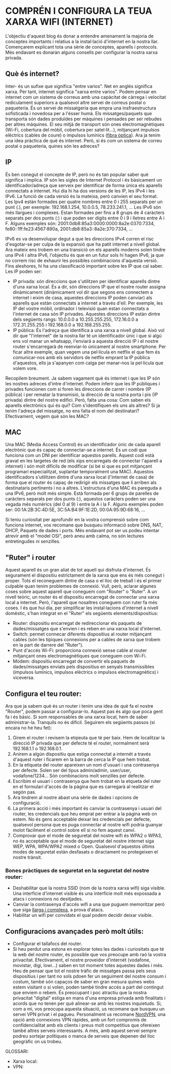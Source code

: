 # COMPRÉN I CONFIGURA LA TEUA XARXA WIFI (INTERNET)

L'objectiu d'aquest blog és donar a entendre amenament la majoria de conceptes importants i relatius a la instal·lació d'internet en la nostra llar. Començarem explicant tota una sèrie de conceptes, aparells i protocols. Més endavant es donaràn alguns consells per configurar la nostra xarxa privada. 

## Què és internet?

Inter- és un sufixe que significa "entre varios". Net en anglés significa xarxa. Per tant, internet significa "xarxa entre varios". Podem pensar en internet com un sistema de correus amb una capàcitat de càrrega i velocitat redículament superiors a qualsevol altre servei de correus postal o paqueteria. És un servei de missatgeria que empra una insfraestructura sofisticada i novedosa per a l'ésser humà. Els missatges/paquets que transporta són dades produïdes per màquines i pensades per ser rebudes per altres màquines. El seu mitjà de transport són ones electromagnètiques (Wi-Fi, cobertura del mòbil, cobertura per satel·lit...), mitjançant impulsos elèctrics (cables de coure) o impulsos lumínics ([fibra òptica](https://www.youtube.com/watch?v=_OywbkAIJq0)). Ara ja tenim una idea pràctica de què és internet. Però, si és com un sistema de correu postal o paqueteria, quines són les adreces?

## IP 
És ben conegut el concepte de IP, però no és tan popular saber què significa i implica. IP són les sigles de Internet Protocol i és bàsicament un identificador/adreça que serveix per identificar de forma única els aparells connectats a internet. Hui dia hi ha dos versions de les IP, les IPv4 i les IPv6. La funció de cada versió és la mateixa, però canvien el seu format. Les Ipv4 estàn formades per quatre nombres entre 0 i 255 separats per un punt (.), per exemple: 192.168.1.254, 10.0.0.5, 78.233.241.1, ... Les IPv6 són més llargues i complexes. Estan formades per fins a 8 grups de 4 caràcters separats per dos punts (:) i que poden ser dígits entre 0 i 9 i lletres entre A i F. Alguns exemples són: 2001:0db8:85a3:0000:0000:8a2e:0370:7334, fe80::1ff:fe23:4567:890a, 2001:db8:85a3::8a2e:370:7334, ...

IPv6 es va desenvolupar degut a que les direccions IPv4 corren el risc d'esgotar-se per culpa de la expansió que ha patit internet a nivell global. Ara mateix ens trobem en una transició on els aparells moderns solen tindre una IPv4 i altra IPv6, l'objectiu és que en un futur sols hi hagen IPv6, ja que no correm risc de exhaurir les possibles combinacions d'aquesta versió. Fins aleshores, hi ha una classificació important sobre les IP que cal saber. Les IP poden ser:

- IP privada: són direccions que s'utilitzen per identificar aparells dintre d'una xarxa local. És a dir, són direccions IP que el nostre router assigna dinàmicament (dinàmicament vol dir que segons ens connectem a internet i eixim de casa, aquestes direccions IP poden canviar) als aparells que estàn connectats a internet a través d'ell. Per exemple, les IP del vostre mòbil, ordinador i televisió quan estan connectats a l'internet de casa són IP privades. Aquestes direccions IP estàn dintre dels següents rangs: 10.0.0.0 a 10.255.255.255, 172.16.0.0 a 172.31.255.255 i 192.168.0.0 a 192.168.255.255.
- IP pública: És l'adreça que identifica a una xarxa a nivell global. Això vol dir que "l'internet" de la nostra llar té un identificador únic i que si algú ens vol manar un whatsapp, l'enviarà a aquesta direcció IP i el nostre router s'encarregarà de reenviar-lo únicament al nostre smartphone. Per ficar altre exemple, quan vegem una pel·lícula en netflix el que fem és comunicar-nos amb els servidors de netflix emprant la IP pública d'aquestos, ells ja s'apanyen com calga per manar-nos la pel·lícula que volem vore.

Recopilem breument. Ja sabem vagament què és internet i que les IP són les nostres adreces d'intre d'internet. Podem inferir que les IP públiques i privades funcionen com si foren les direccions de carrer i nombre (IP pública) i per rematar la transmisió, la direcció de la nostra porta i pis (IP privada) dintre del nostre edifici. Però, falta una cosa: Com saben els aparells electrònics qui és qui? Com s'identifiquen els uns als altres? Si ja tenim l'adreça del missatge, no ens falta el nom del destinatari? Efectivament, vegem què són les MAC?

## MAC
Una MAC (Media Access Control) és un identificador únic de cada aparell electrònic que és capaç de connectar-se a internet. És un codi que funciona com un DNI per identificar aquestos parells. Aquest codi està gravat en les targetes de red (els xips encarregats de connectar l'aparell a internet) i són molt difícils de modificar (si bé si que es pot mitjançant programari especialitzat, suplantar temporalment una MAC). Aquestos identificadors s'utilitzen dintre d'una xarxa local (l'internet de casa) de forma que el router és capaç de redirigir els missatges que li arriben als destinataris pertinents i no a altres. L'estructura d'una MAC és pareguda a una IPv6, però molt més simple. Està formada per 6 grups de parelles de caràcters separats per dos punts (:), aquestos caràcters poden ser una vegada més numèrics (del 0 al 9) i entre la A i la F. Alguns exemples poden ser: 00:1A:2B:3C:4D:5E, 3C:5A:B4:9F:1E:2D, 00:0A:95:9D:68:16, ...

Si teniu curiositat per aprofundir en la vostra comprensió sobre com funciona internet, vos recomane que busqueu informació sobre DNS, NAT, DHCP, Paquets de dades i ports. Més endavant pot ser us podeu intentar atrevir amb el "model OSI", però aneu amb calma, no són lectures entretingudes ni senzilles.

## "Ruter" i router
Aquest aparell és un gran aliat de tot aquell qui disfruta d'internet. És segurament el dispositiu estrictament de la xarxa que ens és més conegut i proper. Tots el reconeguem dintre de casa o el lloc de treball i és el primer culpable quan tenim problemes de connexió. Vull, però, aclarar algunes coses sobre aquest aparell que coneguem com "Router" o "Ruter". A un nivell teòric, un router és el dispositiu encarregat de connectar una xarxa local a internet. Però, l'aparell que nosaltres coneguem con ruter fa més coses. I és que hui dia, per simplificar les instal·lacions d'internet a nivell domèstic, s'han integrat en el "Ruter" els següents elements/dispositius:
- Router: dispositiu encarregat de redireccionar els paquets de dades/missatges que s'envien i es reben en una xarxa local d'internet.
- Switch: permet connecar diferents dispositius al router mitjançant cables (són les típiques connexions per a cables de xarxa que trobem en la part de darrere del "Ruter").
- Punt d'accés Wi-Fi: proporciona connexió sense cable al router mitjançant ones electromagnètiques que coneguem com Wi-Fi.
- Mòdem: dispositiu encarregat de convertir els paquets de dades/missatges enviats pels dispositius en senyals transmissibles (impulsos lumínics, impulsos elèctrics o impulsos electromagnètics) i viceversa. 

## Configura el teu router:
Ara que ja sabem què és un router i tenim una idea de què fa el nostre "Router", podem passar a configurar-lo. Aquest pas és algo que poca gent fa i és bàsic. Si som responsables de una xarxa local, hem de saber administrar-la. Tranquils no és difícil. Seguirem els següents passos (si encara no he heu fet):

1. Girem el router i revisem la etqieuta que té per baix. Hem de localitzar la direcció IP privada que per defecte té el router, normalment serà 192.168.1.1 o 192.168.0.1.
2. Anirem a algún dispositiu que estiga connectat a internét a través d'aquest ruter i ficarem en la barra de cerca la IP que hem trobat.
3. En la etiqueta del router apareixen un nom d'usuari i una contrasenya per defecte. Solen ser del tipus admin/admin, user/user, vodafone/1234... Són combinacions molt senzilles per defecte.
4. Escribim el usuari i contrasenya que hem trobat en la etqueta del ruter en el formulari d'accés de la pàgina que es carregarà al realitzar el segón pas.
5. Ara tindrem al nostre abast una sèrie de dades i opcions de configuració.
6. La primera acció i més important és canviar la contrasenya i usuari del router, les credencials que heu emprat per entrar a la pàgina web on estem. No és gens acceptable deixar les credencials per defecte, qualsevol persona que es puga connectar al nostre wifi podria guanyar molot fàcilment el control sobre ell si no fem aquest canvi.
7. Comprovar que el mode de seguretat del nostre wifi és WPA2 o WPA3, no és acceptable que el mode de seguretat del nostre internet siga WEP, WPA, WPA/WPA2 mixed o Open. Qualsevol d'aquestos últims modes de seguretat estàn desfasats o diractament no protegeixen el nostre trànsit. 

### Bones pràctiques de seguretat en la seguretat del nostre router:
- Deshabilitar que la nostra SSID (nom de la nostra xarxa wifi) siga visible. Una interfície d'internet visible és una interfície molt més expossada a atacs i connexions no desitjades.
- Canviar la contrasenya d'accés wifi a una que puguem memoritzar però que siga [llarga i complexa](https://github.com/Vicentvibes/Blog_personal/blob/main/ciberconsells/Contrasenyes.md#bones-pr%C3%A0ctiques-per-crear-contrasenyes), a prova d'atacs. 
- Habilitar un wifi per convidats el qual podem decidir deixar visible.

## Configuracions avançades però molt útils:
- Configurar el tallafocs del router.
- Si heu perdut una estona en explorar totes les dades i curiositats que té la web del nostre router, és possible que vos preocupe amb raó la vostra privacitat. Efectivament, el nostre proveidor d'internét (vodafone, movistar, digi, lowi...) saben en tot moment totes aquestes dades i més. Heu de pensar que tot el nostre tràfic de missatges passa pels seus dispositius i per tant no sols pdoen fer un seguiment del nostre consum i costum, també són capaços de saber en gran mesura quines webs estem visitant o si volen, poden també tindre accés a part del contingut que enviem o rebem. És preocupant i poc atractiu que la nostra privacitat "digital" estiga en mans d'una empresa privada amb finalitats i acords que no tenen per què alinear-se amb les nostres inquietuds. Si, com a mi, vos preocupa aquesta situació, us recomane que busqueu un servei VPN privat i el pagueu. Personalment us recomane [NordVPN](https://nordvpn.com/es/offer-site/), una opció amb connexions VPN ràpides, amb un fort compromís de confidencialitat amb els clients i preus molt competitius que ofereixen també altres serveis interessants. A més, amb aquest servei sempre podreu sortejar polítiques o manca de serveis que depenen del lloc geogràfic on us trobeu. 

GLOSSARI:

- Xarxa local:
- VPN:








